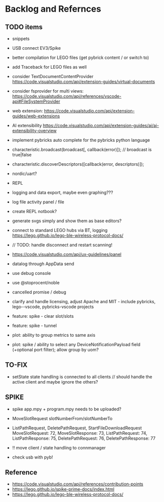 # Backlog and Refernces

## TODO items

- snippets
- USB connect EV3/Spike
- better compilation for LEGO files (get pybrick content / or switch to)
- add Traceback for LEGO files as well
- consider TextDocumentContentProvider
  <https://code.visualstudio.com/api/extension-guides/virtual-documents>
- consider fsprovider for multi views:
  <https://code.visualstudio.com/api/references/vscode-api#FileSystemProvider>
- web extension:
  <https://code.visualstudio.com/api/extension-guides/web-extensions>
- AI extensibility
  <https://code.visualstudio.com/api/extension-guides/ai/ai-extensibility-overview>
- implement pybricks auto complete for the pybricks python language
- characteristic.broadcast(broadcast[, callback(error)]); // broadcast is
  true|false
- characteristic.discoverDescriptors([callback(error, descriptors)]);
- nordic/uart?
- REPL
- logging and data export, maybe even graphing???
- log file activity panel / file
- create REPL notbook?
- generate svgs simply and show them as base editors?
- connect to standard LEGO hubs via BT, logging
  <https://lego.github.io/lego-ble-wireless-protocol-docs/>
- // TODO: handle disconnect and restart scanning!
- <https://code.visualstudio.com/api/ux-guidelines/panel>
- datalog through AppData send
- use debug console
- use @stoprocent/noble
- cancelled promise / debug
- clarify and handle licensing, adjust Apache and MIT - include pybricks,
  lego--vscode, pybricks-vscode projects

- feature: spike - clear slot/slots
- feature: spike - tunnel

- plot: ability to group metrics to same axis
- plot: spike / ability to select any DeviceNotificationPayload field (+optional
  port filter); allow group by uom?

## TO-FIX

- setState state handling is connected to all clients // should handle the
  active client and maybe ignore the others?

## SPIKE

- spike app.mpy + program.mpy needs to be uploaded?
- MoveSlotRequest slotNumberFrom/slotNumberTo
- ListPathRequest, DeletePathRequest, StartFileDownloadRequest MoveSlotRequest:
  72, MoveSlotResponse: 73, ListPathRequest: 74, ListPathResponse: 75,
  DeletePathRequest: 76, DeletePathResponse: 77

- !! move client / state handling to connmanager
- check usb with pyb!

## Reference

- <https://code.visualstudio.com/api/references/contribution-points>
- <https://lego.github.io/spike-prime-docs/index.html>
- <https://lego.github.io/lego-ble-wireless-protocol-docs/>
